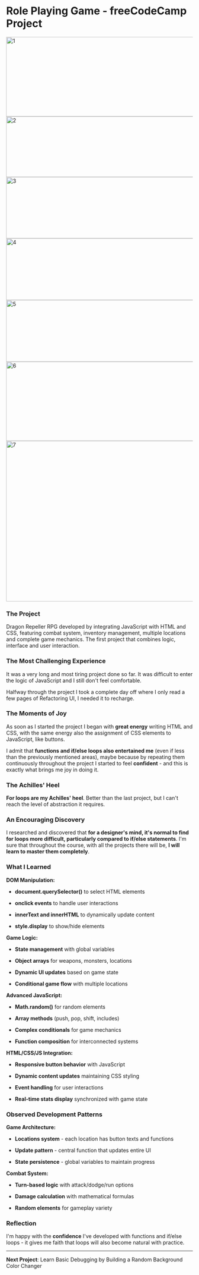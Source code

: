# Role Playing Game - freeCodeCamp Project

<img width="630" height="214" alt="1" src="https://github.com/user-attachments/assets/e883326a-14e4-42dd-9540-8166eeec3ae5" />

<img width="630" height="163" alt="2" src="https://github.com/user-attachments/assets/6d22e9ad-d9d9-42c6-81ac-0e6f9c3aced1" />

<img width="630" height="165" alt="3" src="https://github.com/user-attachments/assets/cb7995bc-b41c-47da-a137-275410da2976" />

<img width="630" height="166" alt="4" src="https://github.com/user-attachments/assets/ae7d912b-1404-40f9-b3a0-43a2903591cb" />

<img width="630" height="166" alt="5" src="https://github.com/user-attachments/assets/ff203f4f-a021-43dd-8b83-feeaf66ecb9f" />

<img width="630" height="213" alt="6" src="https://github.com/user-attachments/assets/bb83bb4c-e3b2-442c-8680-8e9ca4910b77" />

<img width="630" height="432" alt="7" src="https://github.com/user-attachments/assets/e83d4f0e-19c7-4daa-9f65-a16c597fb6c8" />

### The Project

Dragon Repeller RPG developed by integrating JavaScript with HTML and CSS, featuring combat system, inventory management, multiple locations and complete game mechanics. The first project that combines logic, interface and user interaction.

### The Most Challenging Experience

It was a very long and most tiring project done so far. It was difficult to enter the logic of JavaScript and I still don't feel comfortable.

Halfway through the project I took a complete day off where I only read a few pages of Refactoring UI, I needed it to recharge.

### The Moments of Joy

As soon as I started the project I began with **great energy** writing HTML and CSS, with the same energy also the assignment of CSS elements to JavaScript, like buttons.

I admit that **functions and if/else loops also entertained me** (even if less than the previously mentioned areas), maybe because by repeating them continuously throughout the project I started to feel **confident** - and this is exactly what brings me joy in doing it.

### The Achilles' Heel

**For loops are my Achilles' heel**. Better than the last project, but I can't reach the level of abstraction it requires.

### An Encouraging Discovery

I researched and discovered that **for a designer's mind, it's normal to find for loops more difficult, particularly compared to if/else statements**. I'm sure that throughout the course, with all the projects there will be, **I will learn to master them completely**.

### What I Learned

**DOM Manipulation:**

- **document.querySelector()** to select HTML elements

- **onclick events** to handle user interactions

- **innerText and innerHTML** to dynamically update content

- **style.display** to show/hide elements

**Game Logic:**

- **State management** with global variables

- **Object arrays** for weapons, monsters, locations

- **Dynamic UI updates** based on game state

- **Conditional game flow** with multiple locations

**Advanced JavaScript:**

- **Math.random()** for random elements

- **Array methods** (push, pop, shift, includes)

- **Complex conditionals** for game mechanics

- **Function composition** for interconnected systems

**HTML/CSS/JS Integration:**

- **Responsive button behavior** with JavaScript

- **Dynamic content updates** maintaining CSS styling

- **Event handling** for user interactions

- **Real-time stats display** synchronized with game state

### Observed Development Patterns

**Game Architecture:**

- **Locations system** - each location has button texts and functions

- **Update pattern** - central function that updates entire UI

- **State persistence** - global variables to maintain progress

**Combat System:**

- **Turn-based logic** with attack/dodge/run options

- **Damage calculation** with mathematical formulas

- **Random elements** for gameplay variety

### Reflection

I'm happy with the **confidence** I've developed with functions and if/else loops - it gives me faith that loops will also become natural with practice.

---

**Next Project**: Learn Basic Debugging by Building a Random Background Color Changer
